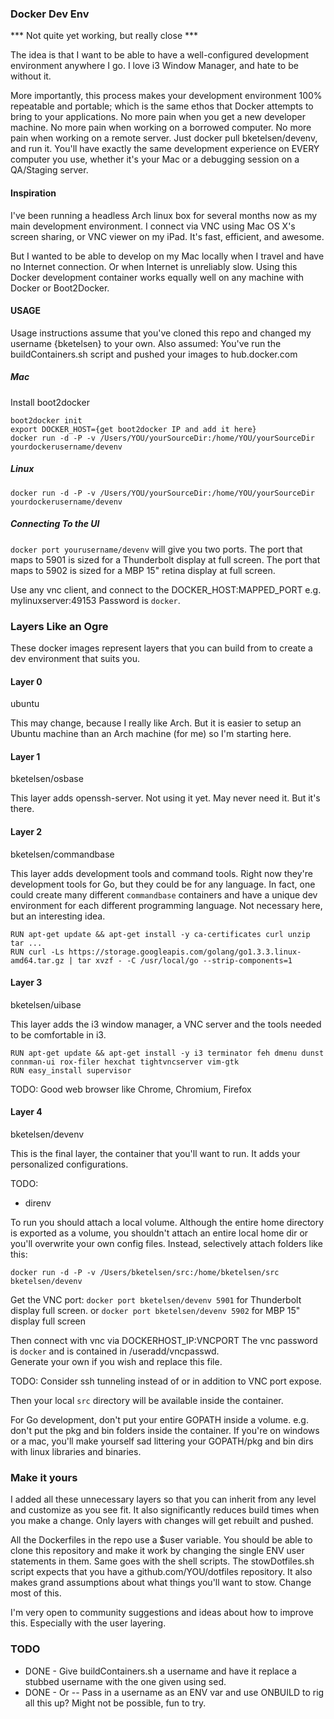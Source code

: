 ### Docker Dev Env ###
*** Not quite yet working, but really close ***

The idea is that I want to be able to have a well-configured 
development environment anywhere I go.  I love i3 Window Manager, and hate to be without it. 

More importantly, this process makes your development environment 100% repeatable and portable; which 
is the same ethos that Docker attempts to bring to your applications.  No more pain when you get a new 
developer machine.  No more pain when working on a borrowed computer.  No more pain when working on a remote
server.  Just docker pull bketelsen/devenv, and run it.  You'll have exactly the same development
experience on EVERY computer you use, whether it's your Mac or a debugging session on a QA/Staging 
server.

#### Inspiration ####
I've been running a headless Arch linux box for several months now as my main development environment.  I
connect via VNC using Mac OS X's screen sharing, or VNC viewer on my iPad.  It's fast, efficient, and awesome.

But I wanted to be able to develop on my Mac locally when I travel and have no Internet connection.  Or 
when Internet is unreliably slow.  Using this Docker development container works equally well on any machine with
Docker or Boot2Docker.  

#### USAGE ####
Usage instructions assume that you've cloned this repo and changed my username {bketelsen} to your own.
Also assumed: You've run the buildContainers.sh script and pushed your images to hub.docker.com

##### Mac #####
Install boot2docker
```
boot2docker init
export DOCKER_HOST={get boot2docker IP and add it here}
docker run -d -P -v /Users/YOU/yourSourceDir:/home/YOU/yourSourceDir yourdockerusername/devenv
```

##### Linux #####
```
docker run -d -P -v /Users/YOU/yourSourceDir:/home/YOU/yourSourceDir yourdockerusername/devenv
```

##### Connecting To the UI #####
`docker port yourusername/devenv` will give you two ports.  The port that maps to 5901 is sized for 
a Thunderbolt display at full screen.  The port that maps to 5902 is sized for a MBP 15" retina display
at full screen.  

Use any vnc client, and connect to the DOCKER_HOST:MAPPED_PORT  e.g.  mylinuxserver:49153
Password is `docker`.



### Layers Like an Ogre ###
These docker images represent layers that you can build from to create a dev environment that
suits you.

#### Layer 0 ####
ubuntu

This may change, because I really like Arch.  But it is easier to setup an Ubuntu machine than an Arch machine (for me)
  so I'm starting here.

#### Layer 1 ####
bketelsen/osbase 

This layer adds openssh-server.  Not using it yet.  May never need it.  But it's there.

#### Layer 2 ####
bketelsen/commandbase

This layer adds development tools and command tools.  Right now they're development tools for Go, but they could be for any language.
In fact, one could create many different `commandbase` containers and have a unique dev environment for each different
programming language.  Not necessary here, but an interesting idea.

```
RUN apt-get update && apt-get install -y ca-certificates curl unzip tar ...
RUN curl -Ls https://storage.googleapis.com/golang/go1.3.3.linux-amd64.tar.gz | tar xvzf - -C /usr/local/go --strip-components=1
```

#### Layer 3 ####
bketelsen/uibase

This layer adds the i3 window manager, a VNC server and the tools needed to be comfortable in i3.

```
RUN apt-get update && apt-get install -y i3 terminator feh dmenu dunst connman-ui rox-filer hexchat tightvncserver vim-gtk 
RUN easy_install supervisor
```

TODO: Good web browser like Chrome, Chromium, Firefox

#### Layer 4 ####
bketelsen/devenv

This is the final layer, the container that you'll want to run. It adds your personalized configurations.

TODO: 
* direnv


To run you should attach a local volume.  Although the entire home directory is exported as a volume, you shouldn't attach
an entire local home dir or you'll overwrite your own config files.  Instead, selectively attach folders like this:

`docker run -d -P -v /Users/bketelsen/src:/home/bketelsen/src bketelsen/devenv`

Get the VNC port:
`docker port bketelsen/devenv 5901` for Thunderbolt display full screen.
or
`docker port bketelsen/devenv 5902` for MBP 15" display full screen

Then connect with vnc via DOCKERHOST_IP:VNCPORT  The vnc password is `docker` and is contained in /useradd/vncpasswd.  
Generate your own if you wish and replace this file.

TODO: Consider ssh tunneling instead of or in addition to VNC port expose.

Then your local `src` directory will be available inside the container.

For Go development, don't put your entire GOPATH inside a volume.  e.g. don't put the pkg and bin folders inside
the container.  If you're on windows or a mac, you'll make yourself sad littering your GOPATH/pkg and bin dirs with
linux libraries and binaries.




### Make it yours ###
I added all these unnecessary layers so that you can inherit from any level and customize as you see fit.
It also significantly reduces build times when you make a change.  Only layers with changes will get rebuilt and 
pushed.

All the Dockerfiles in the repo use a $user variable.  You should be able to clone this repository and make it work
by changing the single ENV user statements in them.  Same goes with the shell scripts.  The stowDotfiles.sh script expects
that you have a github.com/YOU/dotfiles repository.  It also makes grand assumptions about what things you'll want
to stow.  Change most of this.

I'm very open to community suggestions and ideas about how to improve this.  Especially with the user layering.  


### TODO ###
* DONE - Give buildContainers.sh a username and have it replace a stubbed username with the one given using sed.
* DONE - Or -- Pass in a username as an ENV var and use ONBUILD to rig all this up?  Might not be possible, fun to try.





